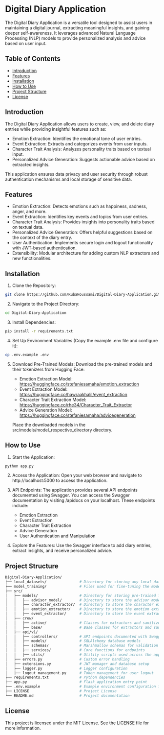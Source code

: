 # Digital Diary Application

The Digital Diary Application is a versatile tool designed to assist users in maintaining a digital journal, extracting meaningful insights, and gaining deeper self-awareness. It leverages advanced Natural Language Processing (NLP) models to provide personalized analysis and advice based on user input.

## Table of Contents

- [Introduction](#introduction)
- [Features](#features)
- [Installation](#installation)
- [How to Use](#how-to-use)
- [Project Structure](#project-structure)
- [License](#license)

## Introduction

The Digital Diary Application allows users to create, view, and delete diary entries while providing insightful features such as:

- Emotion Extraction: Identifies the emotional tone of user entries.
- Event Extraction: Extracts and categorizes events from user inputs.
- Character Trait Analysis: Analyzes personality traits based on textual input.
- Personalized Advice Generation: Suggests actionable advice based on extracted insights.

This application ensures data privacy and user security through robust authentication mechanisms and local storage of sensitive data.

## Features

- Emotion Extraction: Detects emotions such as happiness, sadness, anger, and more.
- Event Extraction: Identifies key events and topics from user entries.
- Character Trait Analysis: Provides insights into personality traits based on textual data.
- Personalized Advice Generation: Offers helpful suggestions based on the context of the diary entry.
- User Authentication: Implements secure login and logout functionality with JWT-based authentication.
- Extensibility: Modular architecture for adding custom NLP extractors and new functionalities.

## Installation

1. Clone the Repository:
```bash
git clone https://github.com/RubaHoussami/Digital-Diary-Application.git
```

2. Navigate to the Project Directory:
```bash
cd Digital-Diary-Application
```

3. Install Dependencies:
```bash
pip install -r requirements.txt
```

4. Set Up Environment Variables (Copy the example .env file and configure it):
```bash
cp .env.example .env
```

5. Download Pre-Trained Models:
   Download the pre-trained models and their tokenizers from Hugging Face:
   - Emotion Extraction Model: https://huggingface.co/stefaniesamaha/emotion_extraction
   - Event Extraction Model: https://huggingface.co/hawraakhalil/event_extraction
   - Character Trait Extraction Model: https://huggingface.co/rhe34/Character_Trait_Extractor
   - Advice Generation Model: https://huggingface.co/stefaniesamaha/advicegeneration

   Place the downloaded models in the src/models/model_respective_directory directory.

## How to Use

1. Start the Application:
```bash
python app.py
```

2. Access the Application:
   Open your web browser and navigate to http://localhost:5000 to access the application.

3. API Endpoints:
   The application provides several API endpoints documented using Swagger. You can access the Swagger documentation by visiting /apidocs on your localhost. These endpoints include:
   - Emotion Extraction
   - Event Extraction
   - Character Trait Extraction
   - Advice Generation
   - User Authentication and Manipulation

4. Explore the Features:
   Use the Swagger interface to add diary entries, extract insights, and receive personalized advice.

## Project Structure
```bash
Digital-Diary-Application/
├── local_datasets/               # Directory for storing any local datasets
├── model_training/               # Files used for fine-tuning the models
├── src/
│   ├── models/                   # Directory for storing pre-trained fine-tuned models and tokenizers
│   │   ├── advisor_model/        # Directory to store the advisor model and its tokenizer
│   │   ├── character_extractor/  # Directory to store the character extractor model and its tokenizer
│   │   ├── emotion_extractor/    # Directory to store the emotion extractor model and its tokenizer
│   │   ├── event_extractor/      # Directory to store the event extractor model and its tokenizer
│   ├── crew/
│   │   ├── active/               # Classes for extractors and sanitizers
│   │   ├── base/                 # Base classes for extractors and sanitizers
│   ├── api/v1/
│   │   ├── controllers/          # API endpoints documented with Swagger
│   │   ├── models/               # SQLAlchemy database models
│   │   ├── schemas/              # Marshmallow schemas for validation
│   │   ├── services/             # Core functions for endpoints
│   │   ├── utils/                # Utility scripts used across the application
│   ├── errors.py                 # Custom error handling
│   ├── extensions.py             # JWT manager and database setup
│   ├── logger.py                 # Logger configuration
│   ├── logout_management.py      # Token management for user logout
├── requirements.txt              # Python dependencies
├── app.py                        # Flask application entry point
├── .env.example                  # Example environment configuration file
├── LICENSE                       # Project License
└── README.md                     # Project documentation
```

## License

This project is licensed under the MIT License. See the LICENSE file for more information.
